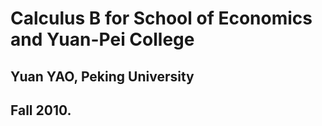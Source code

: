 # Calculus B for School of Economics and Yuan-Pei College
## Yuan YAO, Peking University
## Fall 2010.

